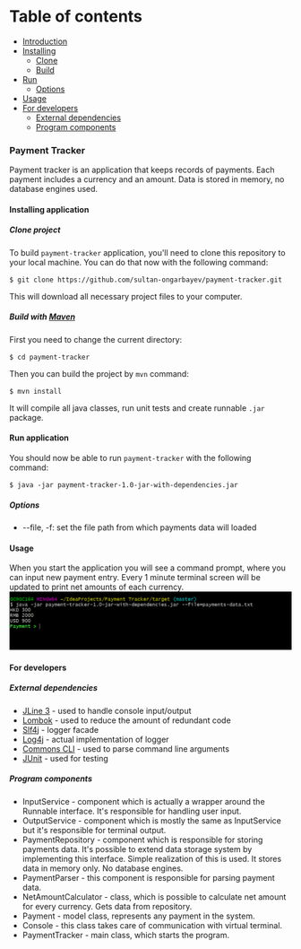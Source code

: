 # Table of contents
* [Introduction](#introduction)
* [Installing](#installing)
    - [Clone](#clone)
    - [Build](#build)
* [Run](#run)
    - [Options](#options)
* [Usage](#usage)
* [For developers](#developers)
    - [External dependencies](#dependencies)
    - [Program components](#components)

### Payment Tracker <a name="introduction"></a>

Payment tracker is an application that keeps records of payments.
Each payment includes a currency and an amount.
Data is stored in memory, no database engines used.

#### Installing application <a name="installing"></a>
##### Clone project <a name="clone"></a>
To build `payment-tracker` application, you'll need to clone this repository to your local machine.
You can do that now with the following command:
```
$ git clone https://github.com/sultan-ongarbayev/payment-tracker.git   
```
This will download all necessary project files to your computer.
##### Build with [Maven](https://maven.apache.org) <a name="build"></a>
First you need to change the current directory:
```
$ cd payment-tracker
```
Then you can build the project by `mvn` command:
```
$ mvn install
```
It will compile all java classes, run unit tests and create runnable `.jar` package.

#### Run application <a name="run"></a>
You should now be able to run `payment-tracker` with the following command:
```
$ java -jar payment-tracker-1.0-jar-with-dependencies.jar
```

##### Options <a name="options"></a>
* --file, -f: set the file path from which payments data will loaded

#### Usage  <a name="usage"></a>
When you start the application you will see a command prompt, where you can input
new payment entry. Every 1 minute terminal screen will be updated to print net amounts
of each currency.
![Alt text](screenshots/tracker-system-screenshot.png?raw=true "Screenshot")

#### For developers <a name="developers"></a>

##### External dependencies <a name="dependencies"></a>
* [JLine 3](https://github.com/jline/jline3) - used to handle console input/output
* [Lombok](https://projectlombok.org/) - used to reduce the amount of redundant code
* [Slf4j](https://www.slf4j.org/) - logger facade
* [Log4j](https://logging.apache.org/log4j/2.x/) - actual implementation of logger
* [Commons CLI](https://commons.apache.org/proper/commons-cli/) - used to parse command line arguments
* [JUnit](https://junit.org/junit5/) - used for testing

##### Program components <a name="components"></a>
 * InputService - component which is actually a wrapper around the Runnable interface. It's responsible for handling user input.
 * OutputService - component which is mostly the same as InputService but it's responsible for terminal output.
 * PaymentRepository - component which is responsible for storing payments data. It's possible to extend data storage system by implementing this interface. Simple realization of this is used. It stores data in memory only. No database engines.
 * PaymentParser - this component is responsible for parsing payment data.
 * NetAmountCalculator - class, which is possible to calculate net amount for every currency. Gets data from repository.
 * Payment - model class, represents any payment in the system.
 * Console - this class takes care of communication with virtual terminal.
 * PaymentTracker - main class, which starts the program.